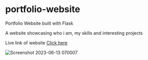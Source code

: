 # portfolio-website
Portfolio Website built with Flask


A website showcasing who i am, my skills and interesting projects

Live link of website <a href="https://dipecportfolio.onrender.com/">Click here</a>

![Screenshot 2023-06-13 070007](https://github.com/Dipec001/profile-website/assets/119022956/857bd5a3-9b47-491e-8fb4-35ced353d25e)

